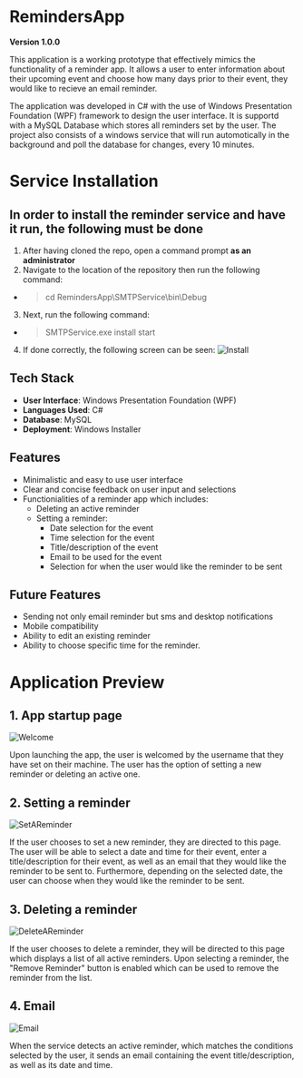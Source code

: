 # RemindersApp

**Version 1.0.0**

This application is a working prototype that effectively mimics the functionality of a reminder app. It allows a user to enter information about their upcoming event and choose how many days prior to their event, they would like to recieve an email reminder. 

The application was developed in C# with the use of Windows Presentation Foundation (WPF) framework to design the user interface. It is supportd with a MySQL Database which stores all reminders set by the user. The project also consists of a windows service that will run automotically in the background and poll the database for changes, every 10 minutes.

# Service Installation
## In order to install the reminder service and have it run, the following must be done
1. After having cloned the repo, open a command prompt **as an administrator**
2. Navigate to the location of the repository then run the following command:
  -  >cd RemindersApp\SMTPService\bin\Debug
3. Next, run the following command:
  - >SMTPService.exe install start
4. If done correctly, the following screen can be seen:
![Install](https://user-images.githubusercontent.com/41601768/149646638-e050819e-1d59-428b-bb82-8867a5442f19.PNG)


## Tech Stack
- **User Interface**: Windows Presentation Foundation (WPF)
- **Languages Used**: C#
- **Database**: MySQL
- **Deployment**: Windows Installer

## Features
- Minimalistic and easy to use user interface
- Clear and concise feedback on user input and selections
- Functionialities of a reminder app which includes:
  - Deleting an active reminder
  - Setting a reminder:
    - Date selection for the event
    - Time selection for the event
    - Title/description of the event
    - Email to be used for the event
    - Selection for when the user would like the reminder to be sent
 
 ## Future Features
 - Sending not only email reminder but sms and desktop notifications
 - Mobile compatibility
 - Ability to edit an existing reminder
 - Ability to choose specific time for the reminder.

# Application Preview
## 1. App startup page
![Welcome](https://user-images.githubusercontent.com/41601768/149637402-b4171c9d-e6af-46b5-ad19-eab953fea261.PNG)

Upon launching the app, the user is welcomed by the username that they have set on their machine. The user has the option of setting a new reminder or deleting an active one.

## 2. Setting a reminder
![SetAReminder](https://user-images.githubusercontent.com/41601768/149637637-58dbd0c5-633b-49bf-8db8-e68dace4475d.PNG)

If the user chooses to set a new reminder, they are directed to this page. The user will be able to select a date and time for their event, enter a title/description for their event, as well as an email that they would like the reminder to be sent to. Furthermore, depending on the selected date, the user can choose when they would like the reminder to be sent.

## 3. Deleting a reminder
![DeleteAReminder](https://user-images.githubusercontent.com/41601768/149637944-70bda675-810e-4160-888d-fa777cce0d45.PNG)

If the user chooses to delete a reminder, they will be directed to this page which displays a list of all active reminders. Upon selecting a reminder, the "Remove Reminder" button is enabled which can be used to remove the reminder from the list.

## 4. Email
![Email](https://user-images.githubusercontent.com/41601768/149638018-cfecb392-b7a2-4f3f-81b7-f7d4be067ea6.PNG)

When the service detects an active reminder, which matches the conditions selected by the user, it sends an email containing the event title/description, as well as its date and time.

